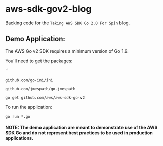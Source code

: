 # aws-sdk-gov2-blog
Backing code for the `Taking AWS SDK Go 2.0 For Spin` blog.


## Demo Application:

The AWS Go v2 SDK requires a minimum version of Go 1.9.

You'll need to get the packages:

``

`github.com/go-ini/ini`

`github.com/jmespath/go-jmespath`

`go get github.com/aws/aws-sdk-go-v2`


To run the application:

`go run *.go`

#### NOTE: The demo application are meant to demonstrate use of the AWS SDK Go and do not represent best practices to be used in production applications.
